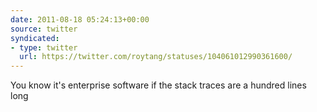 ```yaml
---
date: 2011-08-18 05:24:13+00:00
source: twitter
syndicated:
- type: twitter
  url: https://twitter.com/roytang/statuses/104061012990361600/
---
```


You know it's enterprise software if the stack traces are a hundred lines long